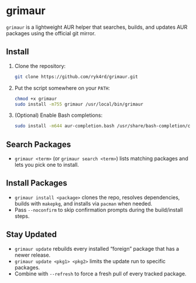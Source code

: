 # grimaur

`grimaur` is a lightweight AUR helper that searches, builds, and updates AUR packages using the official git mirror.

## Install
1. Clone the repository:
   ```bash
   git clone https://github.com/ryk4rd/grimaur.git
2. Put the script somewhere on your `PATH`:
   ```bash
   chmod +x grimaur
   sudo install -m755 grimaur /usr/local/bin/grimaur
   ```
3. (Optional) Enable Bash completions:
   ```bash
   sudo install -m644 aur-completion.bash /usr/share/bash-completion/completions/grimaur
   ```

## Search Packages
- `grimaur <term>` (or `grimaur search <term>`) lists matching packages and lets you pick one to install.

## Install Packages
- `grimaur install <package>` clones the repo, resolves dependencies, builds with `makepkg`, and installs via `pacman` when needed.
- Pass `--noconfirm` to skip confirmation prompts during the build/install steps.

## Stay Updated
- `grimaur update` rebuilds every installed “foreign” package that has a newer release.
- `grimaur update <pkg1> <pkg2>` limits the update run to specific packages.
- Combine with `--refresh` to force a fresh pull of every tracked package.
